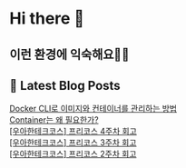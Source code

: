 # Hi there 👋

## 이런 환경에 익숙해요✍🏼

## 📕 Latest Blog Posts

<a href=https://boyuna.tistory.com/entry/Docker-CLI%EB%A1%9C-%EC%9D%B4%EB%AF%B8%EC%A7%80%EC%99%80-%EC%BB%A8%ED%85%8C%EC%9D%B4%EB%84%88%EB%A5%BC-%EA%B4%80%EB%A6%AC%ED%95%98%EB%8A%94-%EB%B0%A9%EB%B2%95>Docker CLI로 이미지와 컨테이너를 관리하는 방법</a></br><a href=https://boyuna.tistory.com/entry/Container%EB%8A%94-%EC%99%9C-%ED%95%84%EC%9A%94%ED%95%9C%EA%B0%80>Container는 왜 필요한가?</a></br><a href=https://boyuna.tistory.com/entry/%EC%9A%B0%EC%95%84%ED%95%9C%ED%85%8C%ED%81%AC%EC%BD%94%EC%8A%A4-%ED%94%84%EB%A6%AC%EC%BD%94%EC%8A%A4-4%EC%A3%BC%EC%B0%A8-%ED%9A%8C%EA%B3%A0>[우아한테크코스] 프리코스 4주차 회고</a></br><a href=https://boyuna.tistory.com/entry/%EC%9A%B0%EC%95%84%ED%95%9C%ED%85%8C%ED%81%AC%EC%BD%94%EC%8A%A4-%ED%94%84%EB%A6%AC%EC%BD%94%EC%8A%A4-3%EC%A3%BC%EC%B0%A8-%ED%9A%8C%EA%B3%A0>[우아한테크코스] 프리코스 3주차 회고</a></br><a href=https://boyuna.tistory.com/entry/%EC%9A%B0%EC%95%84%ED%95%9C%ED%85%8C%ED%81%AC%EC%BD%94%EC%8A%A4-%ED%94%84%EB%A6%AC%EC%BD%94%EC%8A%A4-2%EC%A3%BC%EC%B0%A8-%ED%9A%8C%EA%B3%A0>[우아한테크코스] 프리코스 2주차 회고</a></br>